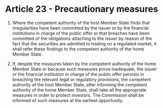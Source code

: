 # Article 23 - Precautionary measures


1. Where the competent authority of the host Member State finds that irregularities have been committed by the issuer or by the financial institutions in charge of the public offer or that breaches have been committed of the obligations attaching to the issuer by reason of the fact that the securities are admitted to trading on a regulated market, it shall refer these findings to the competent authority of the home Member State.

2. If, despite the measures taken by the competent authority of the home Member State or because such measures prove inadequate, the issuer or the financial institution in charge of the public offer persists in breaching the relevant legal or regulatory provisions, the competent authority of the host Member State, after informing the competent authority of the home Member State, shall take all the appropriate measures in order to protect investors. The Commission shall be informed of such measures at the earliest opportunity.
